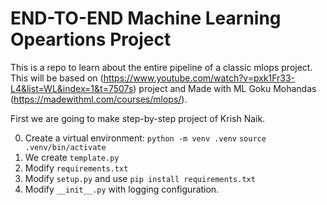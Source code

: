 # END-TO-END Machine Learning Opeartions Project

This is a repo to learn about the entire pipeline of a classic mlops project. This will be based on (https://www.youtube.com/watch?v=pxk1Fr33-L4&list=WL&index=1&t=7507s) project and Made with ML Goku Mohandas (https://madewithml.com/courses/mlops/).

First we are going to make step-by-step project of Krish Naik.

0. Create a virtual environment: 
    `python -m venv .venv`
    `source .venv/bin/activate`
1. We create `template.py`
2. Modify `requirements.txt`
3. Modify `setup.py` and use `pip install requirements.txt`
4. Modify `__init__.py` with logging configuration.